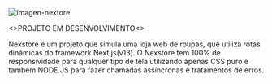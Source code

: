 ![imagen-nextore](https://github.com/AndersonN031/Nexstore/assets/118616318/62b198d1-7a6c-4389-b494-b310718d1a60)

<>PROJETO EM DESENVOLVIMENTO<>

Nexstore é um projeto que simula uma loja web de roupas, que utiliza rotas dinâmicas do framework Next.js(v13). O Nexstore tem 100% de responsividade para qualquer tipo de tela utilizando apenas CSS puro e também NODE.JS para fazer chamadas assíncronas e tratamentos de erros.

 

